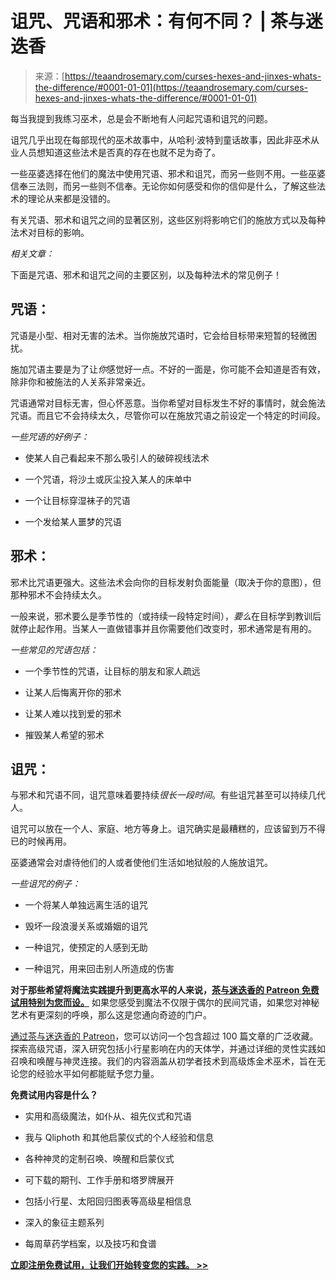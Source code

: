 <!--yml

分类：未分类

日期：2024年6月12日 18:23:42

-->

# 诅咒、咒语和邪术：有何不同？ | 茶与迷迭香

> 来源：[https://teaandrosemary.com/curses-hexes-and-jinxes-whats-the-difference/#0001-01-01](https://teaandrosemary.com/curses-hexes-and-jinxes-whats-the-difference/#0001-01-01)

每当我提到我练习巫术，总是会不断地有人问起咒语和诅咒的问题。

诅咒几乎出现在每部现代的巫术故事中，从哈利·波特到童话故事，因此非巫术从业人员想知道这些法术是否真的存在也就不足为奇了。

一些巫婆选择在他们的魔法中使用咒语、邪术和诅咒，而另一些则不用。一些巫婆信奉三法则，而另一些则不信奉。无论你如何感受和你的信仰是什么，了解这些法术的理论从来都是没错的。

有关咒语、邪术和诅咒之间的显著区别，这些区别将影响它们的施放方式以及每种法术对目标的影响。

*相关文章：*

下面是咒语、邪术和诅咒之间的主要区别，以及每种法术的常见例子！

## 咒语：

咒语是小型、相对无害的法术。当你施放咒语时，它会给目标带来短暂的轻微困扰。

施加咒语主要是为了让*你*感觉好一点。不好的一面是，你可能不会知道是否有效，除非你和被施法的人关系非常亲近。

咒语通常对目标无害，但心怀恶意。当你希望对目标发生不好的事情时，就会施法咒语。而且它不会持续太久，尽管你可以在施放咒语之前设定一个特定的时间段。

*一些咒语的好例子：*

+   使某人自己看起来不那么吸引人的破碎视线法术

+   一个咒语，将沙土或灰尘投入某人的床单中

+   一个让目标穿湿袜子的咒语

+   一个发给某人噩梦的咒语

## 邪术：

邪术比咒语更强大。这些法术会向你的目标发射负面能量（取决于你的意图），但那种邪术不会持续太久。

一般来说，邪术要么是季节性的（或持续一段特定时间），*要么*在目标学到教训后就停止起作用。当某人一直做错事并且你需要他们改变时，邪术通常是有用的。

*一些常见的咒语包括：*

+   一个季节性的咒语，让目标的朋友和家人疏远

+   让某人后悔离开你的邪术

+   让某人难以找到爱的邪术

+   摧毁某人希望的邪术

## 诅咒：

与邪术和咒语不同，诅咒意味着要持续*很长一段时间*。有些诅咒甚至可以持续几代人。

诅咒可以放在一个人、家庭、地方等身上。诅咒确实是最糟糕的，应该留到万不得已的时候再用。

巫婆通常会对虐待他们的人或者使他们生活如地狱般的人施放诅咒。

*一些诅咒的例子：*

+   一个将某人单独远离生活的诅咒

+   毁坏一段浪漫关系或婚姻的诅咒

+   一种诅咒，使预定的人感到无助

+   一种诅咒，用来回击别人所造成的伤害

**对于那些希望将魔法实践提升到更高水平的人来说，[茶与迷迭香的 Patreon 免费试用特别为您而设。](https://www.patreon.com/teaandrosemary)** 如果您感受到魔法不仅限于偶尔的民间咒语，如果您对神秘艺术有更深刻的呼唤，那么这是您通向奇迹的门户。

[通过茶与迷迭香的 Patreon](https://www.patreon.com/teaandrosemary)，您可以访问一个包含超过 100 篇文章的广泛收藏。探索高级咒语，深入研究包括小行星影响在内的天体学，并通过详细的灵性实践如召唤和唤醒与神灵连接。我们的内容涵盖从初学者技术到高级炼金术巫术，旨在无论您的经验水平如何都能赋予您力量。

**免费试用内容是什么？**

+   实用和高级魔法，如仆从、祖先仪式和咒语

+   我与 Qliphoth 和其他启蒙仪式的个人经验和信息

+   各种神灵的定制召唤、唤醒和启蒙仪式

+   可下载的期刊、工作手册和塔罗牌展开

+   包括小行星、太阳回归图表等高级星相信息

+   深入的象征主题系列

+   每周草药学档案，以及技巧和食谱

[**立即注册免费试用，让我们开始转变您的实践。 >>**](https://www.patreon.com/teaandrosemary)
